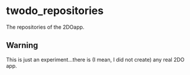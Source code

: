 # twodo_repositories
The repositories of the 2DOapp.

## Warning

This is just an experiment...there is (I mean, I did not create) any real 2DO app.
